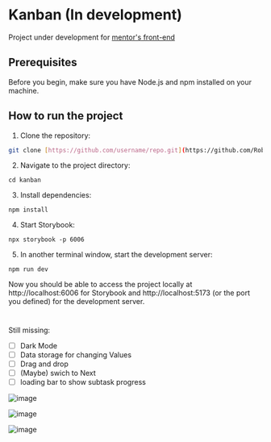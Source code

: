# Kanban (In development)

Project under development for [mentor's front-end](https://frontendmentor.io/)

## Prerequisites

Before you begin, make sure you have Node.js and npm installed on your machine.

## How to run the project

1. Clone the repository:

```bash
git clone [https://github.com/username/repo.git](https://github.com/Robx86/kanban.git)
```

2. Navigate to the project directory:
```
cd kanban
```

3. Install dependencies:
```
npm install
```

4. Start Storybook:
```
npx storybook -p 6006
```

5. In another terminal window, start the development server:
```
npm run dev
```

Now you should be able to access the project locally at http://localhost:6006 for Storybook and http://localhost:5173 (or the port you defined) for the development server.

# 

Still missing:
- [ ] Dark Mode
- [ ] Data storage for changing Values
- [ ] Drag and drop
- [ ] (Maybe) swich to Next
- [ ] loading bar to show subtask progress

![image](https://github.com/Robx86/kanban/assets/20804662/556686a7-297f-4e67-8666-c86f4fdb9d2d)

![image](https://github.com/Robx86/kanban/assets/20804662/e16185e8-a364-46bf-bbd5-098de7823be5)

![image](https://github.com/Robx86/kanban/assets/20804662/a561abb7-9ae2-464f-bfb8-ce9279d1ce5d)
